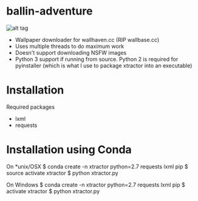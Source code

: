 ballin-adventure
================
![alt tag](http://alpha.wallhaven.cc/images/layout/logo.png)

* Wallpaper downloader for wallhaven.cc (RIP wallbase.cc)
* Uses multiple threads to do maximum work
* Doesn't support downloading NSFW images
* Python 3 support if running from source. Python 2 is required for pyinstaller (which is what I use to package xtractor into an executable)

Installation
============
Required packages
   * lxml
   * requests

Installation using Conda
========================
On \*unix/OSX
$ conda create -n xtractor python=2.7 requests lxml pip
$ source activate xtractor
$ python xtractor.py

On Windows
$ conda create -n xtractor python=2.7 requests lxml pip
$ activate xtractor
$ python xtractor.py


